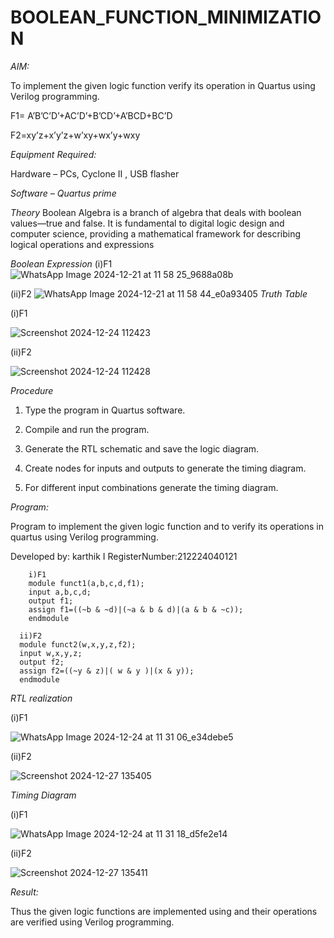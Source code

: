# BOOLEAN_FUNCTION_MINIMIZATION

*AIM:*

To implement the given logic function verify its operation in Quartus using Verilog programming.

F1= A’B’C’D’+AC’D’+B’CD’+A’BCD+BC’D 

F2=xy’z+x’y’z+w’xy+wx’y+wxy

*Equipment Required:*

Hardware – PCs, Cyclone II , USB flasher

*Software – Quartus prime*

*Theory*
Boolean Algebra is a branch of algebra that deals with boolean values—true and false. It is fundamental to digital logic design and computer science, providing a mathematical framework for describing logical operations and expressions

*Boolean Expression*
(i)F1
![WhatsApp Image 2024-12-21 at 11 58 25_9688a08b](https://github.com/user-attachments/assets/2127cbcc-68f8-43a9-9836-bcb6ae081551)

(ii)F2
![WhatsApp Image 2024-12-21 at 11 58 44_e0a93405](https://github.com/user-attachments/assets/d7010a77-ceb2-4ff1-bb61-2088ed53eb78)
*Truth Table*


(i)F1

![Screenshot 2024-12-24 112423](https://github.com/user-attachments/assets/bb6c21cc-aa3f-4693-82cc-92d656e48af8)

(ii)F2

![Screenshot 2024-12-24 112428](https://github.com/user-attachments/assets/9c30c5aa-a560-4676-bc25-60d49d6314cd)

*Procedure*

1.	Type the program in Quartus software.

2.	Compile and run the program.

3.	Generate the RTL schematic and save the logic diagram.

4.	Create nodes for inputs and outputs to generate the timing diagram.

5.	For different input combinations generate the timing diagram.


*Program:*

 Program to implement the given logic function and to verify its operations in quartus using Verilog programming. 

Developed by: karthik I
RegisterNumber:212224040121

        i)F1
        module funct1(a,b,c,d,f1);
        input a,b,c,d;
        output f1;
        assign f1=((~b & ~d)|(~a & b & d)|(a & b & ~c));
        endmodule

      ii)F2
      module funct2(w,x,y,z,f2);
      input w,x,y,z;
      output f2;
      assign f2=((~y & z)|( w & y )|(x & y));
      endmodule



*RTL realization*


(i)F1


![WhatsApp Image 2024-12-24 at 11 31 06_e34debe5](https://github.com/user-attachments/assets/adb50b8e-45b1-4029-8137-fa601f0a86ab)

(ii)F2

![Screenshot 2024-12-27 135405](https://github.com/user-attachments/assets/8c882460-a61e-4acb-b6a5-65319decd230)


*Timing Diagram*


(i)F1

![WhatsApp Image 2024-12-24 at 11 31 18_d5fe2e14](https://github.com/user-attachments/assets/ee4db4d7-ad7c-4c1d-a56f-a67ca595a774)

(ii)F2


![Screenshot 2024-12-27 135411](https://github.com/user-attachments/assets/5a19da84-edc6-4faa-aa1f-401be7a35dab)


*Result:*

Thus the given logic functions are implemented using and their operations are verified using Verilog programming.

